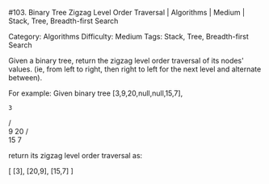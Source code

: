 #103. Binary Tree Zigzag Level Order Traversal | Algorithms | Medium | Stack, Tree, Breadth-first Search

Category: Algorithms
Difficulty: Medium
Tags: Stack, Tree, Breadth-first Search

Given a binary tree, return the zigzag level order traversal of its nodes' values. (ie, from left to right, then right to left for the next level and alternate between).


For example:
Given binary tree [3,9,20,null,null,15,7],

    3
   / \
  9  20
    /  \
   15   7



return its zigzag level order traversal as:

[
  [3],
  [20,9],
  [15,7]
]


